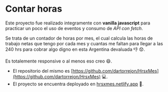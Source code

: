 # Contar horas

Este proyecto fue realizado integramente con **vanilla javascript** para practicar un poco el uso de eventos y consumo de *API con fetch*.

Se trata de un contador de horas por mes, el cual calcula las horas de trabajo netas que tengo por cada mes y cuantas me faltan para llegar a las 240 hrs para cobrar algo digno en esta Argentina devaluada 👎 😟.

Es totalemente responsive o al menos eso creo 😄.


* El repositorio del mismo es [https://github.com/dartorrejon/HrsxMes](https://github.com/dartorrejon/HrsxMes) 💻.
* El proyecto se encuentra deployado en [hrsxmes.netlify.app](https://hrsxmes.netlify.app/) 🚀.


